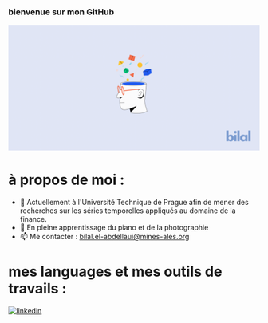 ### bienvenue sur mon GitHub
![](https://github.com/bil-ela/bil-ela/blob/main/Bilal.png)

# à propos de moi :
- 🔭 Actuellement à l'Université Technique de Prague afin de mener des recherches sur les séries temporelles appliqués au domaine de la finance. 
- 🌱 En pleine apprentissage du piano et de la photographie 
- 📫 Me contacter : bilal.el-abdellaui@mines-ales.org 

# mes languages et mes outils de travails :




[<img src='https://cdn.jsdelivr.net/npm/simple-icons@3.0.1/icons/linkedin.svg' alt='linkedin' height='40'>](https://www.linkedin.com/in/https://www.linkedin.com/in/bilal-el-abdellaoui-277287218//)  


